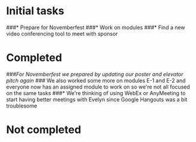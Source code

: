 # Initial tasks
###* Prepare for Novemberfest
###* Work on modules
###* Find a new video conferencing tool to meet with sponsor

# Completed
###*For Novemberfest we prepared by updating our poster and elevator pitch again 
###* We also worked some more on modules E-1 and E-2 and everyone now has an assigned module to work on so we're not all focused on the same tasks
###* We're thinking of using WebEx or AnyMeeting to start having better meetings with Evelyn since Google Hangouts was a bit troublesome

# Not completed
###
